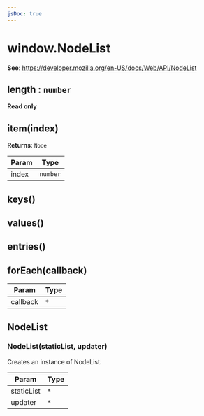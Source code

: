 ```yaml
---
jsDoc: true
---
```


<a name="nodelist" id="nodelist"></a>

# window.NodeList
**See**: https://developer.mozilla.org/en-US/docs/Web/API/NodeList  


<JsDocParameters/>

<a name="nodelist-length" id="nodelist-length"></a>

## length : `number`
**Read only**


<a name="nodelist-item" id="nodelist-item"></a>

## item(index)
**Returns**: `Node`  

| Param | Type |
| --- | --- |
| index | `number` | 



<a name="nodelist-keys" id="nodelist-keys"></a>

## keys()


<a name="nodelist-values" id="nodelist-values"></a>

## values()


<a name="nodelist-entries" id="nodelist-entries"></a>

## entries()


<a name="nodelist-foreach" id="nodelist-foreach"></a>

## forEach(callback)

| Param | Type |
| --- | --- |
| callback | `*` | 



<a name="nodelist-nodelist" id="nodelist-nodelist"></a>

## NodeList


<a name="new-nodelist-nodelist-new" id="new-nodelist-nodelist-new"></a>

### NodeList(staticList, updater)
Creates an instance of NodeList.


| Param | Type |
| --- | --- |
| staticList | `*` | 
| updater | `*` | 


